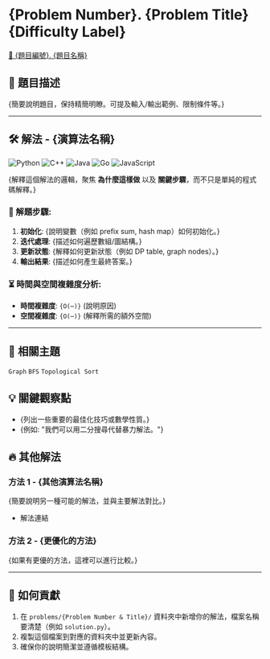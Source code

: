 # {Problem Number}. {Problem Title} {Difficulty Label}  <!-- 🟢🟡🔴 (綠: 簡單, 黃: 中等, 紅: 困難) -->

[🔗 {題目編號}. {題目名稱}](https://leetcode.com/problems/{Problem-Title}/)  <!-- (必填) -->

## 📝 題目描述  <!-- (必填) -->
{簡要說明題目，保持精簡明瞭。可提及輸入/輸出範例、限制條件等。}

---
## 🛠 解法 - {演算法名稱}  <!-- (必填) -->
![Python](https://img.shields.io/badge/Python-3776AB?style=for-the-badge&logo=python&logoColor=white)
![C++](https://img.shields.io/badge/C++-00599C?style=for-the-badge&logo=c%2B%2B&logoColor=white)
![Java](https://img.shields.io/badge/Java-007396?style=for-the-badge&logo=java&logoColor=white)
![Go](https://img.shields.io/badge/Go-00ADD8?style=for-the-badge&logo=go&logoColor=white)
![JavaScript](https://img.shields.io/badge/JavaScript-F7DF1E?style=for-the-badge&logo=javascript&logoColor=black)

{解釋這個解法的邏輯，聚焦 **為什麼這樣做** 以及 **關鍵步驟**，而不只是單純的程式碼解釋。}

### 🔹 解題步驟: <!-- (可選) -->
1. **初始化**: {說明變數（例如 prefix sum, hash map）如何初始化。}
2. **迭代處理**: {描述如何遍歷數組/圖結構。}
3. **更新狀態**: {解釋如何更新狀態（例如 DP table, graph nodes）。}
4. **輸出結果**: {描述如何產生最終答案。}

### ⏳ 時間與空間複雜度分析:  <!-- (建議) -->
- **時間複雜度**: `{O(⋯)}`  (說明原因)
- **空間複雜度**: `{O(⋯)}`  (解釋所需的額外空間)

---

## 🔗 相關主題  <!-- (可選) -->
`Graph` `BFS` `Topological Sort`  <!-- 添加相關演算法分類 -->

## 💡 關鍵觀察點  <!-- (可選) -->
- {列出一些重要的最佳化技巧或數學性質。}
- {例如: "我們可以用二分搜尋代替暴力解法。"}

## 🔥 其他解法  <!-- (可選) -->
### 方法 1 - {其他演算法名稱}
{簡要說明另一種可能的解法，並與主要解法對比。}
- 解法連結  <!-- (如果有) -->

### 方法 2 - {更優化的方法}
{如果有更優的方法，這裡可以進行比較。}

---

## 📢 如何貢獻  
1. 在 `problems/{Problem Number & Title}/` 資料夾中新增你的解法，檔案名稱要清楚（例如 `solution.py`）。  
2. 複製這個檔案到對應的資料夾中並更新內容。  
3. 確保你的說明簡潔並遵循模板結構。